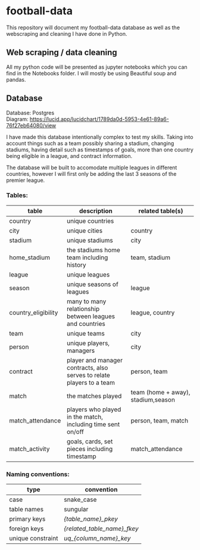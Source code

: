 # football-data

This repository will document my football-data database as well as the webscraping and cleaning I have done in Python.


## Web scraping / data cleaning
All my python code will be presented as jupyter notebooks which you can find in the Notebooks folder. I will mostly be using Beautiful soup and pandas.


## Database
Database: Postgres\
Diagram: https://lucid.app/lucidchart/1789da0d-5953-4e61-89a6-76f27eb64080/view

I have made this database intentionally complex to test my skills. Taking into account things such as a team possibly sharing a stadium, changing stadiums, having detail such as timestamps of goals, more than one country being eligible in a league, and contract information.

The database will be built to accomodate multiple leagues in different countries, however I will first only be adding the last 3 seasons of the premier league.

### Tables:

table | description | related table(s)
------------ | ------------- | -------------
country | unique countries |
city | unique cities | country
stadium | unique stadiums | city
home_stadium | the stadiums home team including history | team, stadium
league | unique leagues | 
season | unique seasons of leagues | league
country_eligibility | many to many relationship between leagues and countries | league, country
team | unique teams | city
person | unique players, managers | city
contract | player and manager contracts, also serves to relate players to a team | person, team
match | the matches played | team (home + away), stadium,season
match_attendance | players who played in the match, including time sent on/off | person, team, match
match_activity | goals, cards, set pieces including timestamp | match_attendance

### Naming conventions:
type | convention
------------ | -------------
case | snake_case
table names | sungular
primary keys | *{table_name}_pkey*
foreign keys | *{related_table_name}_fkey*
unique constraint | *uq_{column_name}_key*
